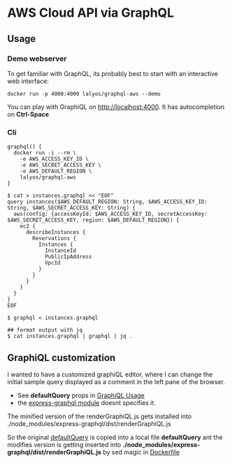 # AWS Cloud API via GraphQL 

## Usage

### Demo webserver

To get familiar with GraphQL, its probably best to start with an interactive web interface:

```
docker run -p 4000:4000 lalyos/graphql-aws --demo
```

You can play with GraphiQL on [http://localhost:4000](http://localhost:4000). It has autocompletion on **Ctrl-Space**

### Cli
```
graphql() { 
  docker run -i --rm \
    -e AWS_ACCESS_KEY_ID \
    -e AWS_SECRET_ACCESS_KEY \
    -e AWS_DEFAULT_REGION \
    lalyos/graphql-aws 
}
```

```
$ cat > instances.graphql << "EOF"
query instances($AWS_DEFAULT_REGION: String, $AWS_ACCESS_KEY_ID: String, $AWS_SECRET_ACCESS_KEY: String) {
  aws(config: {accessKeyId: $AWS_ACCESS_KEY_ID, secretAccessKey: $AWS_SECRET_ACCESS_KEY, region: $AWS_DEFAULT_REGION}) {
    ec2 {
      describeInstances {
        Reservations {
          Instances {
            InstanceId
            PublicIpAddress
            VpcId
          }
        }
      }
    }
  }
}
EOF
```

```
$ graphql < instances.graphql

## format output with jq
$ cat instances.graphql | graphql | jq .
```

## GraphiQL customization

I wanted to have a customized graphiQL editor, where I can change the initial 
sample query displayed as a comment in the left pane of the browser.

- See **defaultQuery** props in [GraphiQL Usage](https://github.com/graphql/graphiql#usage)
-  the [express-graphql
   module](https://github.com/graphql/express-graphql/blob/d15099bf91774ffae234be6d1fdee8ecb3ac9520/src/renderGraphiQL.js#L154-L158)
   doesnt specifies it.

The minified version of the renderGraphiQL.js gets installed into ./node_modules/express-graphql/dist/renderGraphiQL.js

So the original [defaultQuery](https://github.com/graphql/graphiql/blob/476aa2d8380e3d3d83f63ae7fda4347fb8b52e1a/src/components/GraphiQL.js#L999)
is copied into a local file **defaultQuery** ant the modifies version is getting
inserted into **./node_modules/express-graphql/dist/renderGraphiQL.js** by sed magic in
[Dockerfile](https://github.com/lalyos/graphql-compose-aws/blob/master/Dockerfile#L9) 
